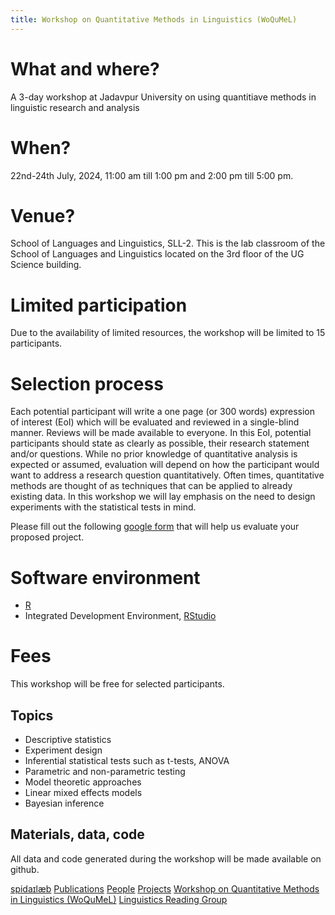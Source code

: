 ```yaml
---
title: Workshop on Quantitative Methods in Linguistics (WoQuMeL)
---
```


# What and where?
A 3-day workshop at Jadavpur University on using quantitiave methods in linguistic research and analysis

# When?
22nd-24th July, 2024, 11:00 am till 1:00 pm and 2:00 pm till 5:00 pm.

# Venue?
School of Languages and Linguistics, SLL-2. This is the lab classroom of the School of Languages and Linguistics located on the 3rd floor of the UG Science building.

# Limited participation
Due to the availability of limited resources, the workshop will be limited to 15 participants.

# Selection process
Each potential participant will write a one page (or 300 words) expression of interest (EoI) which will be evaluated and reviewed in a single-blind manner. Reviews will be made available to everyone. In this EoI, potential participants should state as clearly as possible, their research statement and/or questions. While no prior knowledge of quantitative analysis is expected or assumed, evaluation will depend on how the participant would want to address a research question quantitatively. Often times, quantitative methods are thought of as techniques that can be applied to already existing data. In this workshop we will lay emphasis on the need to design experiments with the statistical tests in mind.

Please fill out the following [google form](https://forms.gle/wjJVoZ1R2Rwkn1CB7) that will help us evaluate your proposed project. 

# Software environment
- [R](https://www.r-project.org)
- Integrated Development Environment, [RStudio](https://posit.co)

# Fees
This workshop will be free for selected participants.

## Topics
- Descriptive statistics
- Experiment design
- Inferential statistical tests such as t-tests, ANOVA
- Parametric and non-parametric testing
- Model theoretic approaches
- Linear mixed effects models
- Bayesian inference

## Materials, data, code
All data and code generated during the workshop will be made available on github.

[spidaɪlæb](index.md) [Publications](pubs.md) [People](people.md) [Projects](projects.md) [Workshop on Quantitative Methods in Linguistics (WoQuMeL)](summ_wkshp.md) [Linguistics Reading Group](rg.md)
